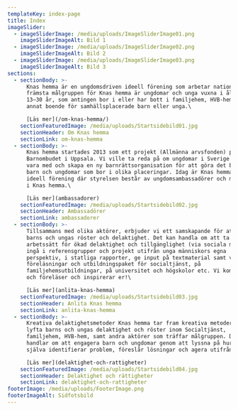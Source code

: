 ```yaml
---
templateKey: index-page
title: Index
imageSlider:
  - imageSliderImage: /media/uploads/ImageSliderImage01.png
    imageSliderImageAlt: Bild 1
  - imageSliderImage: /media/uploads/ImageSliderImage02.png
    imageSliderImageAlt: Bild 2
  - imageSliderImage: /media/uploads/ImageSliderImage03.png
    imageSliderImageAlt: Bild 3
sections:
  - sectionBody: >-
      Knas hemma är en ungdomsdriven ideell förening som arbetar nationellt. Den
      främsta målgruppen för Knas hemma är ungdomar och unga vuxna i åldrarna ca
      13–30 år, som antingen bor i eller har bott i familjehem, HVB-hem, eller
      annat boende för samhällsplacerade barn eller unga.\

      [Läs mer](/om-knas-hemma/)
    sectionFeaturedImage: /media/uploads/Startsidebild01.jpg
    sectionHeader: Om Knas hemma
    sectionLink: om-knas-hemma
  - sectionBody: >-
      Knas hemma startades 2013 som ett projekt (Allmänna arvsfonden) på
      Barnombudet i Uppsala. Vi ville ta reda på om ungdomar i Sverige ville
      vara med och skapa en ny barnrättsorganisation för att göra det bättre för
      barn och ungdomar som bor i olika placeringar. Idag är Knas hemma en
      ideell förening där styrelsen består av ungdomsambassadörer och medlemmar
      i Knas hemma.\

      [Läs mer](ambassadorer)
    sectionFeaturedImage: /media/uploads/Startsidebild02.jpg
    sectionHeader: Ambassadörer
    sectionLink: ambassadorer
  - sectionBody: >-
      Tillsammans med olika aktörer, erbjuder vi ett samskapande för att stärka
      barns och ungas röster och delaktighet. Det kan handla om att ta fram nya
      arbetssätt för ökad delaktighet och tillgänglighet (via sociala medier),
      ingå i referensgrupper och projekt utifrån unga människors egna
      perspektiv, i statliga rapporter, ge input på textmaterial samt via våra
      föreläsningar och utbildningspaket för socialtjänst, på
      familjehemsutbildningar, på universitet och högskolor etc. Vi kommer gärna
      och föreläser och inspirerar er!\

      [Läs mer](anlita-knas-hemma)
    sectionFeaturedImage: /media/uploads/Startsidebild03.jpg
    sectionHeader: Anlita Knas hemma
    sectionLink: anlita-knas-hemma
  - sectionBody: >-
      Kreativa delaktighetsmetoder Knas hemma tar fram kreativa metoder för att
      lyfta barns och ungas delaktighet och röster inom Socialtjänst,
      familjehem, HVB-hem, samt andra aktörer som träffar målgruppen. Det
      handlar om att engagera barn och ungdomar genom att lyssna på hur de
      själva identifierar problem, föreslår lösningar och agera utifrån dem.\

      [Läs mer](delaktighet-och-rattigheter)
    sectionFeaturedImage: /media/uploads/Startsidebild04.jpg
    sectionHeader: Delaktighet och rättigheter
    sectionLink: delaktighet-och-rattigheter
footerImage: /media/uploads/FooterImage.png
footerImageAlt: Sidfotsbild
---
```

 
